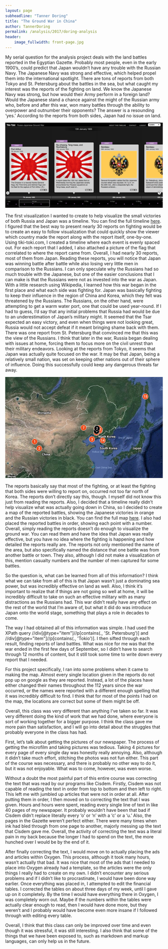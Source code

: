 ```yaml
---
layout: page
subheadline: "Tanner Doring"
title: "The Ground War in China"
author: TannerDoring
permalink: /analysis/2017/doring-analysis
header:
    image_fullwidth: front-page.jpg
---
```

My serial question for the analysis project deals with the land battles reported in the Egyptian Gazette. Probably most people, even in the early 1900’s, could predict that Japan wouldn’t have any trouble with the Russian Navy. The Japanese Navy was strong and effective, which helped propel them into the international spotlight. There are tons of reports from both Tokyo and St. Petersburg about the battles in the sea, but what caught my interest was the reports of the fighting on land. We know the Japanese Navy was strong, but how would their Army perform in a foreign land? Would the Japanese stand a chance against the might of the Russian army who, before and after this war, won many battles through the ability to overpower and outnumber their opponents? The answer is a resounding ‘yes.’ According to the reports from both sides, Japan had no issue on land.

![Timeline](Doring-Timeline.png)

The first visualization I wanted to create to help visualize the small victories of both Russia and Japan was a timeline. You can find the full timeline [here](https://www.tiki-toki.com/timeline/entry/833923/Russo-Japanese-Ground-War/). I figured that the best way to present nearly 30 reports on fighting would be to create an easy to follow visualization that could quickly show the viewer which country made the report along with the report itself, one-by-one. Using tiki-toki.com, I created a timeline where each event is evenly spaced out. For each report that I added, I also attached a picture of the flag that correlated to where the report came from. Overall, I had nearly 30 reports, most of them from Japan. Reading these reports, you will notice that Japan was winning battle after battle while also losing very little men in comparison to the Russians. I can only speculate why the Russians had so much trouble with the Japanese, but one of the easier conclusions that I can make is that the Russians were not as invested into the war as Japan. With a little research using Wikipedia, I learned how this war began in the first place and what each side was fighting for. Japan was basically fighting to keep their influence in the region of China and Korea, which they felt was threatened by the Russians. The Russians, on the other hand, were attempting to get a warm water port, one that could be used year-round. If I had to guess, I’d say that any initial problems that Russia had would be due to an underestimation of Japan’s military might. It seemed that the Tsar expected an easy victory, and even when things were not looking great, Russia would not accept defeat if it meant bringing shame back with them. There was one report from St. Petersburg that convinced me that this was the view of the Russians. I think that later in the war, Russia began dealing with issues at home, forcing them to focus more on the civil unrest than their military endeavors. Looking at the reports from Tokyo, it seems that Japan was actually quite focused on the war. It may be that Japan, being a relatively small nation, was set on keeping other nations out of their sphere of influence. Doing this successfully could keep any dangerous threats far away.

![Map of Reported Battles in the Egyptian Gazette](Doring-Map.png)

The reports basically say that most of the fighting, or at least the fighting that both sides were willing to report on, occurred not too far north of Korea. The reports don’t directly say this, though. I myself did not know this just from reading the reports. Also, I decided that a timeline really didn’t help visualize what was actually going down in China, so I decided to create a map of the reported battles, showing the Japanese victories in orange and the Russian victories in black. You can find the full map [here](https://www.google.com/maps/d/viewer?mid=1-CDd8p08OrFWzvT423adKbXoY5A&ll=43.69479974000802%2C118.71709812314236&z=4). I also had placed the reported battles in order, showing each point with a number. Overall, simply reading the reports doesn’t do enough to visualize the ground war. You can read them and have the idea that Japan was really effective, but you have no idea where the fighting is happening and how detailed the reports really are. The reports not only mentioned the name of the area, but also specifically named the distance that one battle was from another battle or town. They also, although I did not make a visualization of this, mention casualty numbers and the number of men captured for some battles.

So the question is, what can be learned from all of this information? I think what we can take from all of this is that Japan wasn’t just a dominating sea power, but was incredibly effective on land as well. Also, I think it’s important to realize that if things are not going so well at home, it will be incredibly difficult to take on such an effective military with as many distractions as the Russians had. This war didn’t really have any effect on the rest of the world that I’m aware of, but what it did do was introduce Japan onto the world stage, something that plays a role in decades to come.

The way I had obtained all of this information was simple. I had used the XPath query //div[@type="item"]//p[contains(., 'St. Petersburg')] and //div[@type="item"]//p[contains(., 'Tokio')]. I then sifted through each result, finding reports of land battles. What was nice for me was that the war ended in the first few days of September, so I didn’t have to search through 12 months of content, but it still took some time to write down every report that I needed.

For this project specifically, I ran into some problems when it came to making the map. Almost every single location given in the reports do not pop up on google as they are reported. Instead, a lot of the places have either changed their names throughout the 112 years since the war occurred, or the names were reported with a different enough spelling that it was incredibly difficult to find. I think that for most of the points I had on the map, the locations are correct but some of them might be off.

Overall, this class was very different than anything I’ve taken so far. It was very different doing the kind of work that we had done, where everyone is sort of working together for a bigger purpose. I think the class gave me more pain than satisfaction, and I will go into detail about the struggles that probably everyone in the class has had.

First, let’s talk about getting the pictures of our newspaper. The process of getting the microfilm and taking pictures was tedious. Taking 4 pictures for every page of every single day was honestly really annoying. Also, although it didn’t take much effort, stitching the photos was not fun either. This part of the course was necessary, and there is probably no other way to do it, but it was not enjoyable. What was to come, however, was even worse.

Without a doubt the most painful part of this entire course was correcting the text that was read by our programs like Cisdem. Firstly, Cisdem was not capable of reading the text in order from top to bottom and then left to right. This left me with jumbled up articles that were not in order at all. After putting them in order, I then moved on to correcting the text that I was given. Hours and hours were spent, reading every single line of text in like 40 pages of my newspaper. It probably wouldn’t have been that bad if Cisdem didn’t replace literally every ‘o’ or ‘n’ with a ‘c’ or a ‘u.’ Also, the pages in the Gazette weren’t perfect either. There were many times when ink had bled through from one page to another, majorly messing up the text that Cisdem gave me. Overall, the activity of correcting the text was a literal pain in my back because the longer I had to spend on the text, the more hunched over I would be by the end of it.

After finally correcting the text, I would move on to actually placing the ads and articles within Oxygen. This process, although it took many hours, wasn’t actually that bad. It was nice that most of the ads that I needed to place into Oxygen already had a template, so the articles were the only things I really had to create on my own. I didn’t encounter any serious problems and if I didn’t like to procrastinate, I would have been done way earlier. Once everything was placed in, I attempted to edit the financial tables. I corrected the tables on about three days of my week, until I gave up on it completely. By the time I would have everything there in Oxygen, I was completely worn out. Maybe if the numbers within the tables were actually clear enough to read, then I would have done more, but they weren’t and I probably would have become even more insane if I followed through with editing every table.

Overall, I think that this class can only be improved over time and even though it was stressful, it was still interesting. I also think that some of the things that we have been exposed to, such as markdown and markup languages, can only help us in the future.
